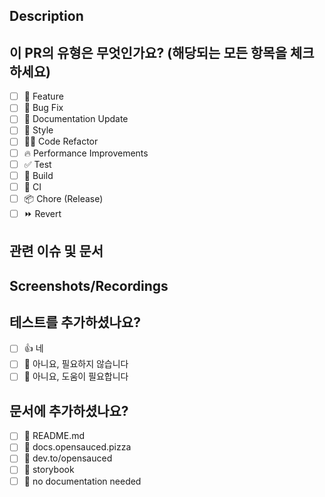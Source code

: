 ## Description

<!--
Please do not leave this blank
This PR [adds/removes/fixes/replaces] the [feature/bug/etc].
-->

## 이 PR의 유형은 무엇인가요? (해당되는 모든 항목을 체크하세요)

- [ ] 🍕 Feature
- [ ] 🐛 Bug Fix
- [ ] 📝 Documentation Update
- [ ] 🎨 Style
- [ ] 🧑‍💻 Code Refactor
- [ ] 🔥 Performance Improvements
- [ ] ✅ Test
- [ ] 🤖 Build
- [ ] 🔁 CI
- [ ] 📦 Chore (Release)
- [ ] ⏩ Revert

## 관련 이슈 및 문서

<!--
이 형식으로 이슈 번호를 링크해주세요: Fixes #123
-->

## Screenshots/Recordings

<!-- Visual changes require screenshots -->

## 테스트를 추가하셨나요?

- [ ] 👍 네
- [ ] 🙅 아니요, 필요하지 않습니다
- [ ] 🙋 아니요, 도움이 필요합니다

## 문서에 추가하셨나요?

- [ ] 📜 README.md
- [ ] 📓 docs.opensauced.pizza
- [ ] 🍕 dev.to/opensauced
- [ ] 📕 storybook
- [ ] 🙅 no documentation needed
